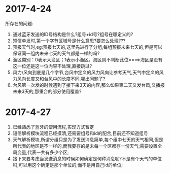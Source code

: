 # 2017-4-24
所存在的问题:
1. 通过蓝牙发送的ID号结构是什么?组号+id号?组号在哪定义的?
1. 短信单发时,第一个字节区域号是什么意思?要怎么处理???
1. 预报天气时,eg:预报七天的,这里先进行了分组,每组预报未来七天的,但是可以保证同一组内未来七天的天气都是一样的吗?
1. 渔区类别：0表示大渔区；1表示小渔区。海区则不判断此位====>海区是没有这一位还是这一位内容不处理,直接跳过?
1. 风力/风向到底是几个字节,台风中定义的风力风向让参考天气,天气中定义的风力风向长度又和台风中的长度不同,哪出问题了?
1. 台风第一次发的时候遇到了接下来3天的内容,那么如果第二天又发台风,又播报未来3天的,那重合的部分使用覆盖?


# 2017-4-27
1. 已经熟悉了蓝牙的使用流程,实现方式暂定
1. 短信解析模块流程已经摸清,还需要组号和id的配合,目前还不知道组号
1. 天气解析模块,所谓分组只是为了发送消息简单,每个组中七天的天气相同,但是所代表的地区是不一样的,而我要存的是未每一个区都存一份天气;需要设置全局变量,代表一共有多少个区;
1. 接下来要考虑当发送消息的时候如何确定是何种消息呢?不是有个天气的单位吗,可以用这个确定是那个单位的;而不是用自己id的单位;


